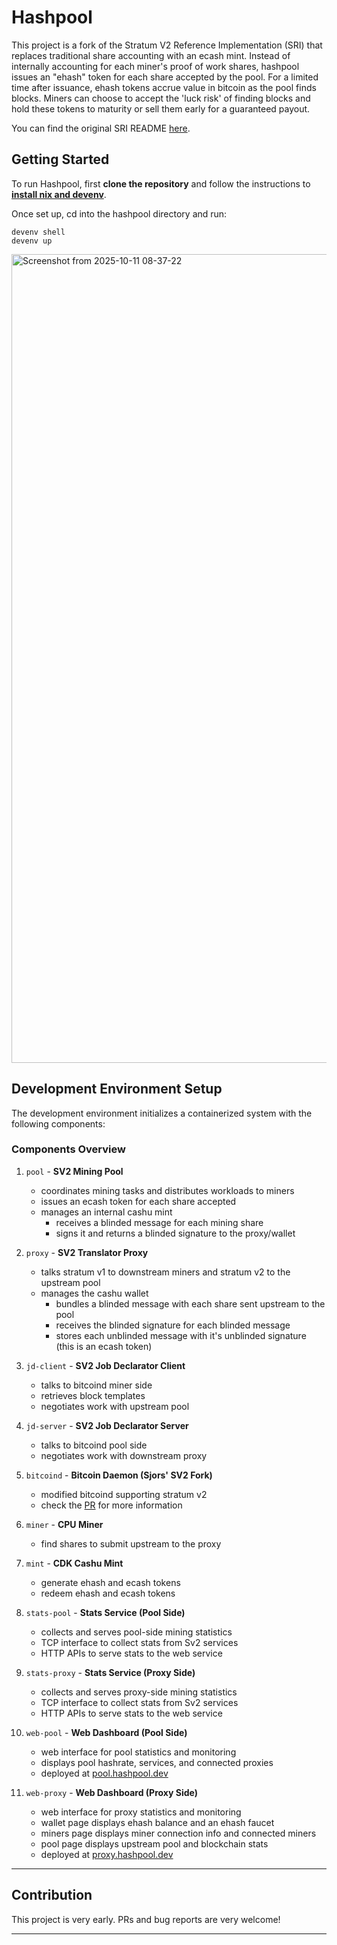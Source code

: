 # Hashpool

This project is a fork of the Stratum V2 Reference Implementation (SRI) that replaces traditional share accounting with an ecash mint. Instead of internally accounting for each miner's proof of work shares, hashpool issues an "ehash" token for each share accepted by the pool. For a limited time after issuance, ehash tokens accrue value in bitcoin as the pool finds blocks. Miners can choose to accept the 'luck risk' of finding blocks and hold these tokens to maturity or sell them early for a guaranteed payout.

You can find the original SRI README [here](https://github.com/stratum-mining/stratum/blob/main/README.md).

## Getting Started

To run Hashpool, first **clone the repository** and follow the instructions to **[install nix and devenv](https://devenv.sh/getting-started/)**.

Once set up, cd into the hashpool directory and run:

```
devenv shell
devenv up
```

<img width="1705" height="1294" alt="Screenshot from 2025-10-11 08-37-22" src="https://github.com/user-attachments/assets/1a1cd855-be1a-419c-a517-f5ed8b0c265c" />

## Development Environment Setup

The development environment initializes a containerized system with the following components:

### Components Overview

1. `pool` - **SV2 Mining Pool**
   - coordinates mining tasks and distributes workloads to miners
   - issues an ecash token for each share accepted
   - manages an internal cashu mint
      - receives a blinded message for each mining share
      - signs it and returns a blinded signature to the proxy/wallet

2. `proxy` - **SV2 Translator Proxy**
   - talks stratum v1 to downstream miners and stratum v2 to the upstream pool
   - manages the cashu wallet
      - bundles a blinded message with each share sent upstream to the pool
      - receives the blinded signature for each blinded message
      - stores each unblinded message with it's unblinded signature (this is an ecash token)

3. `jd-client` - **SV2 Job Declarator Client**
   - talks to bitcoind miner side
   - retrieves block templates
   - negotiates work with upstream pool

4. `jd-server` - **SV2 Job Declarator Server**
   - talks to bitcoind pool side
   - negotiates work with downstream proxy

5. `bitcoind` - **Bitcoin Daemon (Sjors' SV2 Fork)**
   - modified bitcoind supporting stratum v2
   - check the [PR](https://github.com/bitcoin/bitcoin/pull/29432) for more information

6. `miner` - **CPU Miner**
   - find shares to submit upstream to the proxy

7. `mint` - **CDK Cashu Mint**
   - generate ehash and ecash tokens
   - redeem ehash and ecash tokens

8. `stats-pool` - **Stats Service (Pool Side)**
   - collects and serves pool-side mining statistics
   - TCP interface to collect stats from Sv2 services
   - HTTP APIs to serve stats to the web service

9. `stats-proxy` - **Stats Service (Proxy Side)**
   - collects and serves proxy-side mining statistics
   - TCP interface to collect stats from Sv2 services
   - HTTP APIs to serve stats to the web service

10. `web-pool` - **Web Dashboard (Pool Side)**
    - web interface for pool statistics and monitoring
    - displays pool hashrate, services, and connected proxies
    - deployed at [pool.hashpool.dev](https://pool.hashpool.dev/)

11. `web-proxy` - **Web Dashboard (Proxy Side)**
    - web interface for proxy statistics and monitoring
    - wallet page displays ehash balance and an ehash faucet
    - miners page displays miner connection info and connected miners
    - pool page displays upstream pool and blockchain stats
    - deployed at [proxy.hashpool.dev](https://proxy.hashpool.dev/)

---

## Contribution

This project is very early. PRs and bug reports are very welcome!

---

